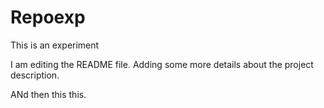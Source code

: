 # Repoexp
This is an experiment

I am editing the README file. Adding some more details about the project description.

ANd then this this.

